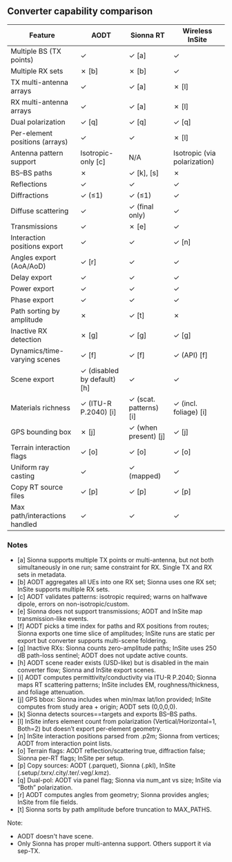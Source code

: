 ## Converter capability comparison

| Feature | AODT | Sionna RT | Wireless InSite |
|---|---|---|---|
| Multiple BS (TX points) | ✓ | ✓ [a] | ✓ |
| Multiple RX sets | ✗ [b] | ✗ [b] | ✓ |
| TX multi-antenna arrays | ✓ | ✓ [a] | ✗ [l] |
| RX multi-antenna arrays | ✓ | ✓ [a] | ✗ [l] |
| Dual polarization | ✓ [q] | ✓ [q] | ✓ [q] |
| Per-element positions (arrays) | ✓ | ✓ | ✗ [l] |
| Antenna pattern support | Isotropic-only [c] | N/A | Isotropic (via polarization) |
| BS–BS paths | ✗ | ✓ [k], [s] | ✗ |
| Reflections | ✓ | ✓ | ✓ |
| Diffractions | ✓ (≤1) | ✓ (≤1) | ✓ |
| Diffuse scattering | ✓ | ✓ (final only) | ✓ |
| Transmissions | ✓ | ✗ [e] | ✓ |
| Interaction positions export | ✓ | ✓ | ✓ [n] |
| Angles export (AoA/AoD) | ✓ [r] | ✓ | ✓ |
| Delay export | ✓ | ✓ | ✓ |
| Power export | ✓ | ✓ | ✓ |
| Phase export | ✓ | ✓ | ✓ |
| Path sorting by amplitude | ✗ | ✓ [t] | ✗ |
| Inactive RX detection | ✗ [g] | ✓ [g] | ✓ [g] |
| Dynamics/time-varying scenes | ✓ [f] | ✓ [f] | ✓ (API) [f] |
| Scene export | ✓ (disabled by default) [h] | ✓ | ✓ |
| Materials richness | ✓ (ITU-R P.2040) [i] | ✓ (scat. patterns) [i] | ✓ (incl. foliage) [i] |
| GPS bounding box | ✗ [j] | ✓ (when present) [j] | ✓ [j] |
| Terrain interaction flags | ✓ [o] | ✓ [o] | ✓ [o] |
| Uniform ray casting | ✓ | ✓ (mapped) | ✓ |
| Copy RT source files | ✓ [p] | ✓ [p] | ✓ [p] |
| Max path/interactions handled | ✓ | ✓ | ✓ |

### Notes
- [a] Sionna supports multiple TX points or multi-antenna, but not both simultaneously in one run; same constraint for RX. Single TX and RX sets in metadata.
- [b] AODT aggregates all UEs into one RX set; Sionna uses one RX set; InSite supports multiple RX sets.
- [c] AODT validates patterns: isotropic required; warns on halfwave dipole, errors on non-isotropic/custom.
- [e] Sionna does not support transmissions; AODT and InSite map transmission-like events.
- [f] AODT picks a time index for paths and RX positions from routes; Sionna exports one time slice of amplitudes; InSite runs are static per export but converter supports multi-scene foldering.
- [g] Inactive RXs: Sionna counts zero-amplitude paths; InSite uses 250 dB path-loss sentinel; AODT does not update active counts.
- [h] AODT scene reader exists (USD-like) but is disabled in the main converter flow; Sionna and InSite export scenes.
- [i] AODT computes permittivity/conductivity via ITU-R P.2040; Sionna maps RT scattering patterns; InSite includes EM, roughness/thickness, and foliage attenuation.
- [j] GPS bbox: Sionna includes when min/max lat/lon provided; InSite computes from study area + origin; AODT sets (0,0,0,0).
- [k] Sionna detects sources==targets and exports BS–BS paths.
- [l] InSite infers element count from polarization (Vertical/Horizontal=1, Both=2) but doesn’t export per-element geometry.
- [n] InSite interaction positions parsed from .p2m; Sionna from vertices; AODT from interaction point lists.
- [o] Terrain flags: AODT reflection/scattering true, diffraction false; Sionna per-RT flags; InSite per setup.
- [p] Copy sources: AODT (.parquet), Sionna (.pkl), InSite (.setup/.txrx/.city/.ter/.veg/.kmz).
- [q] Dual-pol: AODT via panel flag; Sionna via num_ant vs size; InSite via “Both” polarization.
- [r] AODT computes angles from geometry; Sionna provides angles; InSite from file fields.
- [t] Sionna sorts by path amplitude before truncation to MAX_PATHS. 


Note:
- AODT doesn't have scene.
- Only Sionna has proper multi-antenna support. Others support it via sep-TX.